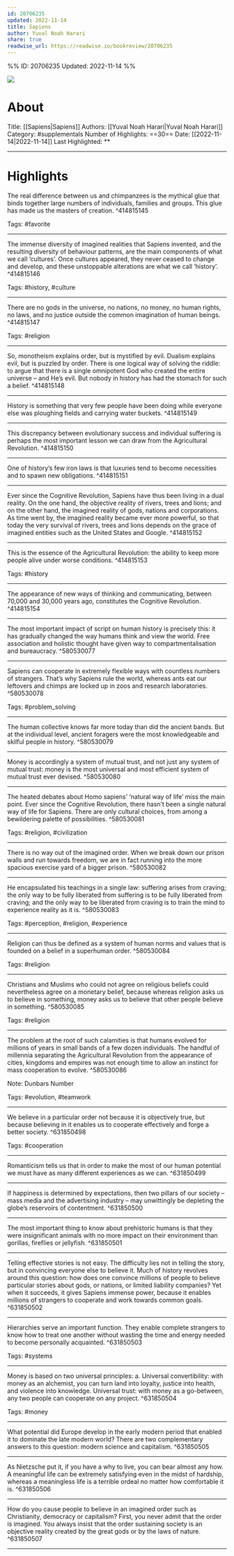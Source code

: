 ```yaml
---
id: 20706235
updated: 2022-11-14
title: Sapiens
author: Yuval Noah Harari
share: true
readwise_url: https://readwise.io/bookreview/20706235
---
```


%%
ID: 20706235
Updated: 2022-11-14
%%

![]( https://images-na.ssl-images-amazon.com/images/I/51Sn8PEXwcL._SL500_.jpg)

# About
Title: [[Sapiens|Sapiens]]
Authors: [[Yuval Noah Harari|Yuval Noah Harari]]
Category: #supplementals
Number of Highlights: ==30==
Date: [[2022-11-14|2022-11-14]]
Last Highlighted: **

---

# Highlights

The real difference between us and chimpanzees is the mythical glue that binds together large numbers of individuals, families and groups. This glue has made us the masters of creation. ^414815145

Tags: #favorite

---
The immense diversity of imagined realities that Sapiens invented, and the resulting diversity of behaviour patterns, are the main components of what we call ‘cultures’. Once cultures appeared, they never ceased to change and develop, and these unstoppable alterations are what we call ‘history’. ^414815146

Tags: #history, #culture

---
There are no gods in the universe, no nations, no money, no human rights, no laws, and no justice outside the common imagination of human beings. ^414815147

Tags: #religion

---
So, monotheism explains order, but is mystified by evil. Dualism explains evil, but is puzzled by order. There is one logical way of solving the riddle: to argue that there is a single omnipotent God who created the entire universe – and He’s evil. But nobody in history has had the stomach for such a belief. ^414815148

---
History is something that very few people have been doing while everyone else was ploughing fields and carrying water buckets. ^414815149

---
This discrepancy between evolutionary success and individual suffering is perhaps the most important lesson we can draw from the Agricultural Revolution. ^414815150

---
One of history’s few iron laws is that luxuries tend to become necessities and to spawn new obligations. ^414815151

---
Ever since the Cognitive Revolution, Sapiens have thus been living in a dual reality. On the one hand, the objective reality of rivers, trees and lions; and on the other hand, the imagined reality of gods, nations and corporations. As time went by, the imagined reality became ever more powerful, so that today the very survival of rivers, trees and lions depends on the grace of imagined entities such as the United States and Google. ^414815152

---
This is the essence of the Agricultural Revolution: the ability to keep more people alive under worse conditions. ^414815153

Tags: #history

---
The appearance of new ways of thinking and communicating, between 70,000 and 30,000 years ago, constitutes the Cognitive Revolution. ^414815154

---
The most important impact of script on human history is precisely this: it has gradually changed the way humans think and view the world. Free association and holistic thought have given way to compartmentalisation and bureaucracy. ^580530077

---
Sapiens can cooperate in extremely flexible ways with countless numbers of strangers. That’s why Sapiens rule the world, whereas ants eat our leftovers and chimps are locked up in zoos and research laboratories. ^580530078

Tags: #problem_solving

---
The human collective knows far more today than did the ancient bands. But at the individual level, ancient foragers were the most knowledgeable and skilful people in history. ^580530079

---
Money is accordingly a system of mutual trust, and not just any system of mutual trust: money is the most universal and most efficient system of mutual trust ever devised. ^580530080

---
The heated debates about Homo sapiens’ ‘natural way of life’ miss the main point. Ever since the Cognitive Revolution, there hasn’t been a single natural way of life for Sapiens. There are only cultural choices, from among a bewildering palette of possibilities. ^580530081

Tags: #religion, #civilization

---
There is no way out of the imagined order. When we break down our prison walls and run towards freedom, we are in fact running into the more spacious exercise yard of a bigger prison. ^580530082

---
He encapsulated his teachings in a single law: suffering arises from craving; the only way to be fully liberated from suffering is to be fully liberated from craving; and the only way to be liberated from craving is to train the mind to experience reality as it is. ^580530083

Tags: #perception, #religion, #experience

---
Religion can thus be defined as a system of human norms and values that is founded on a belief in a superhuman order. ^580530084

Tags: #religion

---
Christians and Muslims who could not agree on religious beliefs could nevertheless agree on a monetary belief, because whereas religion asks us to believe in something, money asks us to believe that other people believe in something. ^580530085

Tags: #religion

---
The problem at the root of such calamities is that humans evolved for millions of years in small bands of a few dozen individuals. The handful of millennia separating the Agricultural Revolution from the appearance of cities, kingdoms and empires was not enough time to allow an instinct for mass cooperation to evolve. ^580530086

Note: Dunbars Number

Tags: #evolution, #teamwork

---
We believe in a particular order not because it is objectively true, but because believing in it enables us to cooperate effectively and forge a better society. ^631850498

Tags: #cooperation

---
Romanticism tells us that in order to make the most of our human potential we must have as many different experiences as we can. ^631850499

---
If happiness is determined by expectations, then two pillars of our society – mass media and the advertising industry – may unwittingly be depleting the globe’s reservoirs of contentment. ^631850500

---
The most important thing to know about prehistoric humans is that they were insignificant animals with no more impact on their environment than gorillas, fireflies or jellyfish. ^631850501

---
Telling effective stories is not easy. The difficulty lies not in telling the story, but in convincing everyone else to believe it. Much of history revolves around this question: how does one convince millions of people to believe particular stories about gods, or nations, or limited liability companies? Yet when it succeeds, it gives Sapiens immense power, because it enables millions of strangers to cooperate and work towards common goals. ^631850502

---
Hierarchies serve an important function. They enable complete strangers to know how to treat one another without wasting the time and energy needed to become personally acquainted. ^631850503

Tags: #systems

---
Money is based on two universal principles: a. Universal convertibility: with money as an alchemist, you can turn land into loyalty, justice into health, and violence into knowledge. Universal trust: with money as a go-between, any two people can cooperate on any project. ^631850504

Tags: #money

---
What potential did Europe develop in the early modern period that enabled it to dominate the late modern world? There are two complementary answers to this question: modern science and capitalism. ^631850505

---
As Nietzsche put it, if you have a why to live, you can bear almost any how. A meaningful life can be extremely satisfying even in the midst of hardship, whereas a meaningless life is a terrible ordeal no matter how comfortable it is. ^631850506

---
How do you cause people to believe in an imagined order such as Christianity, democracy or capitalism? First, you never admit that the order is imagined. You always insist that the order sustaining society is an objective reality created by the great gods or by the laws of nature. ^631850507

---